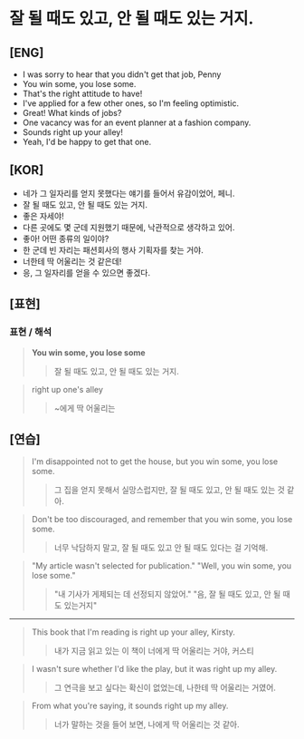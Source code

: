 # 잘 될 때도 있고, 안 될 때도 있는 거지.

## [ENG]

- I was sorry to hear that you didn't get that job, Penny
- You win some, you lose some.
- That's the right attitude to have!
- I've applied for a few other ones, so I'm feeling optimistic.
- Great! What kinds of jobs?
- One vacancy was for an event planner at a fashion company.
- Sounds right up your alley!
- Yeah, I'd be happy to get that one.

## [KOR]

- 네가 그 일자리를 얻지 못했다는 얘기를 들어서 유감이었어, 페니.
- 잘 될 때도 있고, 안 될 때도 있는 거지.
- 좋은 자세야!
- 다른 곳에도 몇 군데 지원했기 때문에, 낙관적으로 생각하고 있어.
- 좋아! 어떤 종류의 일이야?
- 한 군데 빈 자리는 패션회사의 행사 기획자를 찾는 거야.
- 너한테 딱 어울리는 것 같은데!
- 응, 그 일자리를 얻을 수 있으면 좋겠다.

## [표현]

### 표현 / 해석

> **You win some, you lose some**
>
> > 잘 될 때도 있고, 안 될 때도 있는 거지.

> right up one's alley
>
> > ~에게 딱 어울리는

## [연습]

> I'm disappointed not to get the house, but you win some, you lose some.
>
> > 그 집을 얻지 못해서 실망스럽지만, 잘 될 때도 있고, 안 될 때도 있는 것 같아.

> Don't be too discouraged, and remember that you win some, you lose some.
>
> > 너무 낙담하지 말고, 잘 될 때도 있고 안 될 때도 있다는 걸 기억해.

> "My article wasn't selected for publication." "Well, you win some, you lose some."
>
> > "내 기사가 게제되는 데 선정되지 않았어." "음, 잘 될 때도 있고, 안 될 때도 있는거지"

---

> This book that I'm reading is right up your alley, Kirsty.
>
> > 내가 지금 읽고 있는 이 책이 너에게 딱 어울리는 거야, 커스티

> I wasn't sure whether I'd like the play, but it was right up my alley.
>
> > 그 연극을 보고 싶다는 확신이 없었는데, 나한테 딱 어울리는 거였어.

> From what you're saying, it sounds right up my alley.
>
> > 너가 말하는 것을 들어 보면, 나에게 딱 어울리는 것 같아.
